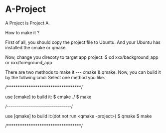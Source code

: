 # A-Project
A Project is Project A.

How to make it ?

First of all, you should copy the project file to Ubuntu.
And your Ubuntu has installed the cmake or qmake.

Now, change you direcoty to target app project:
$ cd xxx/background_app or xxx/foreground_app

There are two methods to make it --- cmake & qmake.
Now, you can build it by the follwing cmd:
Select one method you like.

/**********************************/

use [cmake] to build it:
$ cmake ./
$ make

/*--------------------------------*/

use [qmake] to build it:(dot not run <qmake -project>)
$ qmake
$ make

/**********************************/

